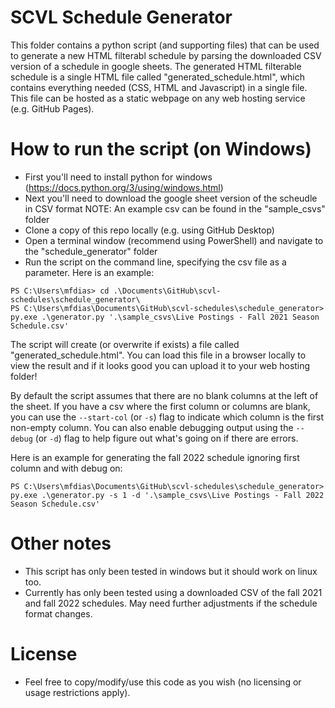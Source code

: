 # SCVL Schedule Generator

This folder contains a python script (and supporting files) that can be used to generate a new
HTML filterabl schedule by parsing the downloaded CSV version of a schedule in google sheets.
The generated HTML filterable schedule is a single HTML file called "generated_schedule.html",
which contains everything needed (CSS, HTML and Javascript) in a single file. This file can
be hosted as a static webpage on any web hosting service (e.g. GitHub Pages).

# How to run the script (on Windows)

- First you'll need to install python for windows (https://docs.python.org/3/using/windows.html)
- Next you'll need to download the google sheet version of the scheudle in CSV format
NOTE: An example csv can be found in the "sample_csvs" folder
- Clone a copy of this repo locally (e.g. using GitHub Desktop)
- Open a terminal window (recommend using PowerShell) and navigate to the "schedule_generator" folder
- Run the script on the command line, specifying the csv file as a parameter. Here is an example:
```
PS C:\Users\mfdias> cd .\Documents\GitHub\scvl-schedules\schedule_generator\
PS C:\Users\mfdias\Documents\GitHub\scvl-schedules\schedule_generator> py.exe .\generator.py '.\sample_csvs\Live Postings - Fall 2021 Season Schedule.csv'
```

The script will create (or overwrite if exists) a file called "generated_schedule.html". You can
load this file in a browser locally to view the result and if it looks good you can upload it to
your web hosting folder!

By default the script assumes that there are no blank columns at the left of the sheet. If you have
a csv where the first column or columns are blank, you can use the `--start-col` (or `-s`) flag to
indicate which column is the first non-empty column. You can also enable debugging output using the
`--debug` (or `-d`) flag to help figure out what's going on if there are errors.

Here is an example for generating the fall 2022 schedule ignoring first column and with debug on:
```
PS C:\Users\mfdias\Documents\GitHub\scvl-schedules\schedule_generator> py.exe .\generator.py -s 1 -d '.\sample_csvs\Live Postings - Fall 2022 Season Schedule.csv'
```

# Other notes

- This script has only been tested in windows but it should work on linux too.
- Currently has only been tested using a downloaded CSV of the fall 2021 and fall 2022 schedules. May need further adjustments if the schedule format changes.

# License
- Feel free to copy/modify/use this code as you wish (no licensing or usage restrictions apply).